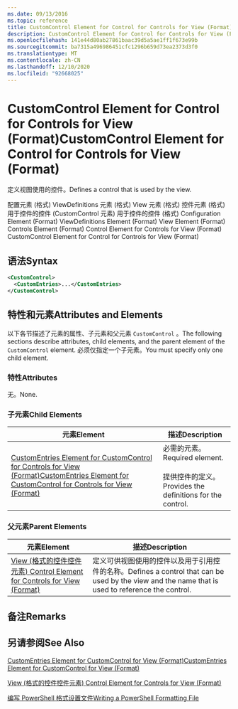 ```yaml
---
ms.date: 09/13/2016
ms.topic: reference
title: CustomControl Element for Control for Controls for View (Format)
description: CustomControl Element for Control for Controls for View (Format)
ms.openlocfilehash: 141e44d80ab27861baac39d5a5ae1ff1f673e99b
ms.sourcegitcommit: ba7315a496986451cfc1296b659d73ea2373d3f0
ms.translationtype: MT
ms.contentlocale: zh-CN
ms.lasthandoff: 12/10/2020
ms.locfileid: "92668025"
---
```

# <a name="customcontrol-element-for-control-for-controls-for-view-format"></a><span data-ttu-id="0ef5e-103">CustomControl Element for Control for Controls for View (Format)</span><span class="sxs-lookup"><span data-stu-id="0ef5e-103">CustomControl Element for Control for Controls for View (Format)</span></span>

<span data-ttu-id="0ef5e-104">定义视图使用的控件。</span><span class="sxs-lookup"><span data-stu-id="0ef5e-104">Defines a control that is used by the view.</span></span>

<span data-ttu-id="0ef5e-105">配置元素 (格式) ViewDefinitions 元素 (格式) View 元素 (格式) 控件元素 (格式) 用于控件的控件 (CustomControl 元素) 用于控件的控件 (格式) </span><span class="sxs-lookup"><span data-stu-id="0ef5e-105">Configuration Element (Format) ViewDefinitions Element (Format) View Element (Format) Controls Element (Format) Control Element for Controls for View (Format) CustomControl Element for Control for Controls for View (Format)</span></span>

## <a name="syntax"></a><span data-ttu-id="0ef5e-106">语法</span><span class="sxs-lookup"><span data-stu-id="0ef5e-106">Syntax</span></span>

```xml
<CustomControl>
  <CustomEntries>...</CustomEntries>
</CustomControl>
```

## <a name="attributes-and-elements"></a><span data-ttu-id="0ef5e-107">特性和元素</span><span class="sxs-lookup"><span data-stu-id="0ef5e-107">Attributes and Elements</span></span>

<span data-ttu-id="0ef5e-108">以下各节描述了元素的属性、子元素和父元素 `CustomControl` 。</span><span class="sxs-lookup"><span data-stu-id="0ef5e-108">The following sections describe attributes, child elements, and the parent element of the `CustomControl` element.</span></span> <span data-ttu-id="0ef5e-109">必须仅指定一个子元素。</span><span class="sxs-lookup"><span data-stu-id="0ef5e-109">You must specify only one child element.</span></span>

### <a name="attributes"></a><span data-ttu-id="0ef5e-110">特性</span><span class="sxs-lookup"><span data-stu-id="0ef5e-110">Attributes</span></span>

<span data-ttu-id="0ef5e-111">无。</span><span class="sxs-lookup"><span data-stu-id="0ef5e-111">None.</span></span>

### <a name="child-elements"></a><span data-ttu-id="0ef5e-112">子元素</span><span class="sxs-lookup"><span data-stu-id="0ef5e-112">Child Elements</span></span>

|<span data-ttu-id="0ef5e-113">元素</span><span class="sxs-lookup"><span data-stu-id="0ef5e-113">Element</span></span>|<span data-ttu-id="0ef5e-114">描述</span><span class="sxs-lookup"><span data-stu-id="0ef5e-114">Description</span></span>|
|-------------|-----------------|
|[<span data-ttu-id="0ef5e-115">CustomEntries Element for CustomControl for Controls for View (Format)</span><span class="sxs-lookup"><span data-stu-id="0ef5e-115">CustomEntries Element for CustomControl for Controls for View (Format)</span></span>](./customentries-element-for-customcontrol-for-controls-for-view-format.md)|<span data-ttu-id="0ef5e-116">必需的元素。</span><span class="sxs-lookup"><span data-stu-id="0ef5e-116">Required element.</span></span><br /><br /> <span data-ttu-id="0ef5e-117">提供控件的定义。</span><span class="sxs-lookup"><span data-stu-id="0ef5e-117">Provides the definitions for the control.</span></span>|

### <a name="parent-elements"></a><span data-ttu-id="0ef5e-118">父元素</span><span class="sxs-lookup"><span data-stu-id="0ef5e-118">Parent Elements</span></span>

|<span data-ttu-id="0ef5e-119">元素</span><span class="sxs-lookup"><span data-stu-id="0ef5e-119">Element</span></span>|<span data-ttu-id="0ef5e-120">描述</span><span class="sxs-lookup"><span data-stu-id="0ef5e-120">Description</span></span>|
|-------------|-----------------|
|[<span data-ttu-id="0ef5e-121">View (格式的控件控件元素) </span><span class="sxs-lookup"><span data-stu-id="0ef5e-121">Control Element for Controls for View (Format)</span></span>](./control-element-for-controls-for-view-format.md)|<span data-ttu-id="0ef5e-122">定义可供视图使用的控件以及用于引用控件的名称。</span><span class="sxs-lookup"><span data-stu-id="0ef5e-122">Defines a control that can be used by the view and the name that is used to reference the control.</span></span>|

## <a name="remarks"></a><span data-ttu-id="0ef5e-123">备注</span><span class="sxs-lookup"><span data-stu-id="0ef5e-123">Remarks</span></span>

## <a name="see-also"></a><span data-ttu-id="0ef5e-124">另请参阅</span><span class="sxs-lookup"><span data-stu-id="0ef5e-124">See Also</span></span>

[<span data-ttu-id="0ef5e-125">CustomEntries Element for CustomControl for View (Format)</span><span class="sxs-lookup"><span data-stu-id="0ef5e-125">CustomEntries Element for CustomControl for View (Format)</span></span>](./customentries-element-for-customcontrol-for-controls-for-configuration-format.md)

[<span data-ttu-id="0ef5e-126">View (格式的控件控件元素) </span><span class="sxs-lookup"><span data-stu-id="0ef5e-126">Control Element for Controls for View (Format)</span></span>](./control-element-for-controls-for-view-format.md)

[<span data-ttu-id="0ef5e-127">编写 PowerShell 格式设置文件</span><span class="sxs-lookup"><span data-stu-id="0ef5e-127">Writing a PowerShell Formatting File</span></span>](./writing-a-powershell-formatting-file.md)
